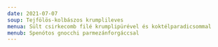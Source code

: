 ```yaml
---
date: 2021-07-07
soup: Tejfölös-kolbászos krumplileves
menua: Sült csirkecomb filé krumplipürével és koktélparadicsommal
menub: Spenótos gnocchi parmezánforgáccsal
---
```

